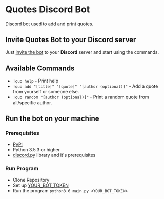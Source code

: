 # Quotes Discord Bot
Discord bot used to add and print quotes.

## Invite Quotes Bot to your Discord server
Just [invite the bot](https://discord.com/oauth2/authorize?client_id=779439176411381800&permissions=1074265152&scope=bot) to your **Discord** server and start using the commands.

## Available Commands
- `!quo help` - Print help
- `!quo add "[title]" "[quote]" "[author (optional)]"` - Add a quote from yourself or someone else. 
- `!quo random "[author (optional)]"` - Print a random quote from all/specific author.

## Run the bot on your machine

### Prerequisites
- [PyPI](https://pypi.org/)
- Python 3.5.3 or higher
- [discord.py](https://discordpy.readthedocs.io/en/latest/intro.html#prerequisites) library and it's prerequisites

### Run Program
- Clone Repository
- Set up [YOUR_BOT_TOKEN](https://discord.com/developers/applications)
- Run the program `python3.6 main.py <YOUR_BOT_TOKEN>`
